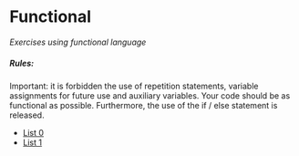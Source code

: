 
# Functional
_Exercises using functional language_

##### Rules:
Important: it is forbidden the use of repetition statements, variable assignments for future use and auxiliary variables. Your code should be as functional as possible. Furthermore, the use of the if / else statement is released.

- [List 0](List_0/README.md)
- [List 1](List_1/README.md)


